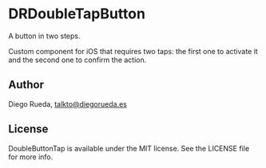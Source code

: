 # DRDoubleTapButton

A button in two steps.

Custom component for iOS that requires two taps: the first one to activate it and the second one to confirm the action.

## Author
Diego Rueda, talkto@diegorueda.es

## License
DoubleButtonTap is available under the MIT license. See the LICENSE file for more info.
